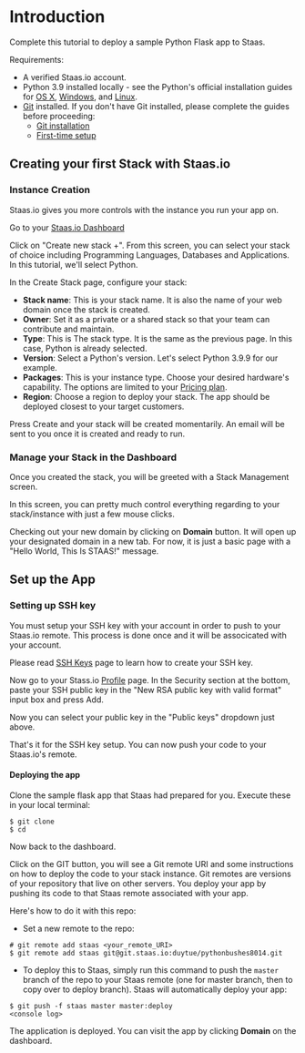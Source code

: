 # Introduction
Complete this tutorial to deploy a sample Python Flask app to Staas.

Requirements:
- A verified Staas.io account.
- Python 3.9 installed locally - see the Python's official installation guides for [OS X](https://docs.python-guide.org/starting/install3/osx/), [Windows](https://docs.python-guide.org/starting/install3/win/), and [Linux](https://docs.python-guide.org/starting/install3/linux/).
- [Git](https://git-scm.com/) installed. If you don't have Git installed, please complete the guides before proceeding:
    - [Git installation](https://git-scm.com/book/en/v2/Getting-Started-Installing-Git)
    - [First-time setup](https://git-scm.com/book/en/v2/Getting-Started-First-Time-Git-Setup)


## Creating your first Stack with Staas.io

### Instance Creation
Staas.io gives you more controls with the instance you run your app on.

Go to your [Staas.io Dashboard](https://www.staas.io/dashboard)
<!-- <image> -->

Click on "Create new stack +".
From this screen, you can select your stack of choice including Programming Languages, Databases and Applications. In this tutorial, we'll select Python.
<!-- <image> -->

In the Create Stack page, configure your stack:
- **Stack name**: This is your stack name. It is also the name of your web domain once the stack is created.
- **Owner**: Set it as a private or a shared stack so that your team can contribute and maintain.
- **Type**: This is The stack type. It is the same as the previous page. In this case, Python is already selected.
- **Version**: Select a Python's version. Let's select Python 3.9.9 for our example.
- **Packages**: This is your instance type. Choose your desired hardware's capability. The options are limited to your [Pricing plan](https://www.staas.io/#pricing).
- **Region**: Choose a region to deploy your stack. The app should be deployed closest to your target customers.
<!-- <image> -->

Press Create and your stack will be created momentarily. An email will be sent to you once it is created and ready to run.

### Manage your Stack in the Dashboard
Once you created the stack, you will be greeted with a Stack Management screen.

In this screen, you can pretty much control everything regarding to your stack/instance with just a few mouse clicks.

Checking out your new domain by clicking on **Domain** button. It will open up your designated domain in a new tab. For now, it is just a basic page with a "Hello World, This Is STAAS!" message.


## Set up the App

### Setting up SSH key

You must setup your SSH key with your account in order to push to your Staas.io remote. This process is done once and it will be associcated with your account.

Please read [SSH Keys]() page to learn how to create your SSH key.

Now go to your Stass.io [Profile](https://www.staas.io/dashboard/profile) page. In the Security section at the bottom, paste your SSH public key in the "New RSA public key with valid format" input box and press Add.
<!-- <image> -->

Now you can select your public key in the "Public keys" dropdown just above.

That's it for the SSH key setup. You can now push your code to your Staas.io's remote.

#### Deploying the app
Clone the sample flask app that Staas had prepared for you. Execute these in your local terminal:
```
$ git clone 
$ cd 
```

Now back to the dashboard.

Click on the GIT button, you will see a Git remote URI and some instructions on how to deploy the code to your stack instance. Git remotes are versions of your repository that live on other servers. You deploy your app by pushing its code to that Staas remote associated with your app.

Here's how to do it with this repo:
- Set a new remote to the repo:
```
# git remote add staas <your_remote_URI>
$ git remote add staas git@git.staas.io:duytue/pythonbushes8014.git
```

- To deploy this to Staas, simply run this command to push the `master` branch of the repo to your Staas remote (one for master branch, then to copy over to deploy branch). Staas will automatically deploy your app:
```
$ git push -f staas master master:deploy
<console log>
```

The application is deployed. You can visit the app by clicking **Domain** on the dashboard.
